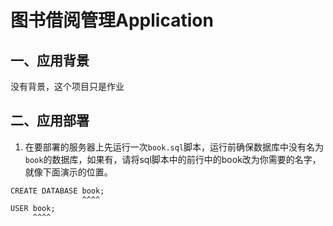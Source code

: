 # 图书借阅管理Application

## 一、应用背景

没有背景，这个项目只是作业

## 二、应用部署

1. 在要部署的服务器上先运行一次`book.sql`脚本，运行前确保数据库中没有名为`book`的数据库，如果有，请将sql脚本中的前行中的book改为你需要的名字，就像下面演示的位置。

```
CREATE DATABASE book;
                ^^^^
USER book;
     ^^^^
```
